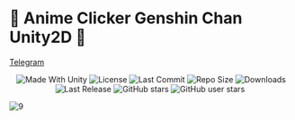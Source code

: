 # 💖 Anime Clicker Genshin Chan Unity2D 💖

[Telegram](https://t.me/DevLogUnity)


 <p align="center">
  <a>
    <img alt="Made With Unity" src="https://img.shields.io/badge/made%20with-Unity-57b9d3.svg?logo=Unity">
  </a>
  <a>
    <img alt="License" src="https://img.shields.io/github/license/RimuruDev/Anime-Clicker-Genshin-Chan-Unity2D?logo=github">
  </a>
  <a>
    <img alt="Last Commit" src="https://img.shields.io/github/last-commit/RimuruDev/Anime-Clicker-Genshin-Chan-Unity2D?logo=Mapbox&color=orange">
  </a>
  <a>
    <img alt="Repo Size" src="https://img.shields.io/github/repo-size/RimuruDev/Anime-Clicker-Genshin-Chan-Unity2D?logo=VirtualBox">
  </a>
  <a>
    <img alt="Downloads" src="https://img.shields.io/github/downloads/RimuruDev/Anime-Clicker-Genshin-Chan-Unity2D/total?color=brightgreen">
  </a>
  <a>
    <img alt="Last Release" src="https://img.shields.io/github/v/release/RimuruDev/Anime-Clicker-Genshin-Chan-Unity2D?include_prereleases&logo=Dropbox&color=yellow">
  </a>
  <a>
    <img alt="GitHub stars" src="https://img.shields.io/github/stars/RimuruDev/Anime-Clicker-Genshin-Chan-Unity2D?branch=main&label=Stars&logo=GitHub&logoColor=ffffff&labelColor=282828&color=informational&style=flat">
  </a>
  <a>
    <img alt="GitHub user stars" src="https://img.shields.io/github/stars/RimuruDev?affiliations=OWNER&branch=main&label=User%20Stars&logo=GitHub&logoColor=ffffff&labelColor=282828&color=informational&style=flat">
  </a>
  <a>
    <img alt="" src="https://img.shields.io/github/watchers/RimuruDev/Anime-Clicker-Genshin-Chan-Unity2D?style=flat">
  </a>
</p>

![9](https://github.com/Rimuru-Dev/Anime-Clicker-Genshin-Chan-Unity2D/assets/85500556/5bc9a1b7-71cf-464e-9dea-73115a4e905b)
